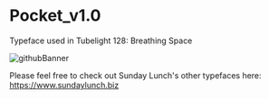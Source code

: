 # Pocket_v1.0

Typeface used in Tubelight 128: Breathing Space

![githubBanner](https://github.com/user-attachments/assets/7e224ed4-a5b9-45b4-8990-d02b192da86f)

Please feel free to check out Sunday Lunch's other typefaces here: https://www.sundaylunch.biz
